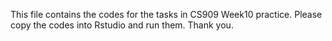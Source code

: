 This file contains the codes for the tasks in CS909 Week10 practice. 
Please copy the codes into Rstudio and run them. Thank you.
